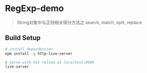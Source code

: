 # RegExp-demo

> String对象中与正则相关得分方法之 search, match, split, replace

## Build Setup

``` bash
# install dependencies
npm install -g http-live-server

# serve with hot reload at localhost:8080
live-server

```

